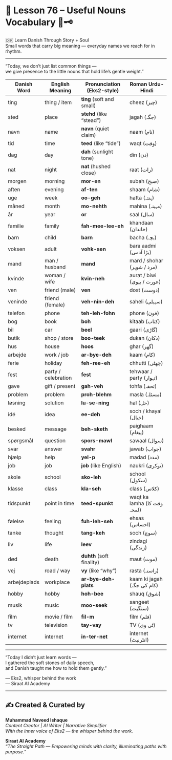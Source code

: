 # 🌟 **Lesson 76 – Useful Nouns Vocabulary 🧺🗝️**  
🇩🇰 Learn Danish Through Story + Soul  
Small words that carry big meaning — everyday names we reach for in rhythm.

---

“Today, we don’t just list common things —  
we give presence to the little nouns that hold life’s gentle weight.”

| Danish Word     | English Meaning      | Pronunciation (Eks2-style)       | Roman Urdu-Hindi              |
|------------------|-----------------------|------------------------------------|-------------------------------|
| ting              | thing / item          | **ting** (soft and small)          | cheez (چیز)                  |
| sted              | place                 | **stehd** (like “stead”)           | jagah (جگہ)                   |
| navn              | name                  | **navn** (quiet claim)             | naam (نام)                   |
| tid               | time                  | **teed** (like “tide”)             | waqt (وقت)                  |
| dag               | day                   | **dah** (sunlight tone)            | din (دن)                     |
| nat               | night                 | **nat** (hushed close)             | raat (رات)                  |
| morgen            | morning               | **mor-en**                         | subah (صبح)                  |
| aften             | evening               | **af-ten**                         | shaam (شام)                  |
| uge               | week                  | **oo-geh**                         | hafta (ہفتہ)                 |
| måned             | month                 | **mo-nehth**                       | mahina (مہینہ)              |
| år                | year                  | **or**                             | saal (سال)                  |
| familie           | family                | **fah-mee-lee-eh**                 | khandaan (خاندان)            |
| barn              | child                 | **barn**                           | bacha (بچہ)                  |
| voksen            | adult                 | **vohk-sen**                       | bara aadmi (بڑا آدمی)         |
| mand              | man / husband         | **mand**                           | mard / shohar (مرد / شوہر)   |
| kvinde            | woman / wife          | **kvin-neh**                       | aurat / biwi (عورت / بیوی)    |
| ven               | friend (male)         | **ven**                            | dost (دوست)                  |
| veninde           | friend (female)       | **veh-nin-deh**                    | saheli (سہیلی)               |
| telefon           | phone                 | **teh-leh-fohn**                   | phone (فون)                 |
| bog               | book                  | **boh**                            | kitaab (کتاب)               |
| bil               | car                   | **beel**                           | gaari (گاڑی)                |
| butik             | shop / store          | **boo-teek**                       | dukan (دکان)                |
| hus               | house                 | **hoos**                           | ghar (گھر)                  |
| arbejde           | work / job            | **ar-bye-deh**                     | kaam (کام)                  |
| ferie             | holiday               | **feh-ree-eh**                     | chhutti (چھٹی)              |
| fest              | party / celebration   | **fest**                           | tehwaar / party (تہوار)     |
| gave              | gift / present        | **gah-veh**                        | tohfa (تحفہ)                |
| problem           | problem               | **proh-blehm**                     | masla (مسئلہ)               |
| løsning           | solution              | **lu-se-ning**                     | hal (حل)                    |
| idé               | idea                  | **ee-deh**                         | soch / khayal (خیال)         |
| besked            | message               | **beh-sketh**                      | paighaam (پیغام)            |
| spørgsmål         | question              | **spors-mawl**                     | sawaal (سوال)               |
| svar              | answer                | **svahr**                          | jawab (جواب)                |
| hjælp             | help                  | **yel-p**                          | madad (مدد)                 |
| job               | job                   | **job** (like English)             | naukri (نوکری)              |
| skole             | school                | **sko-leh**                        | school (سکول)               |
| klasse            | class                 | **kla-seh**                        | class (کلاس)                |
| tidspunkt         | point in time         | **teed-spunkt**                    | waqt ka lamha (وقت کا لمحہ)   |
| følelse           | feeling                | **fuh-leh-seh**                    | ehsas (احساس)                |
| tanke             | thought                | **tang-keh**                       | soch (سوچ)                  |
| liv               | life                   | **leev**                           | zindagi (زندگی)             |
| død               | death                  | **duhth** (soft finality)          | maut (موت)                  |
| vej               | road / way             | **vy** (like “why”)                | rasta (راستہ)               |
| arbejdeplads      | workplace              | **ar-bye-deh-plats**               | kaam ki jagah (کام کی جگہ)    |
| hobby             | hobby                  | **hoh-bee**                        | shauq (شوق)                  |
| musik             | music                  | **moo-seek**                       | sangeet (سنگیت)             |
| film              | movie / film           | **fil-m**                          | film (فلم)                  |
| tv                | television             | **tay-vay**                        | TV (ٹی وی)                  |
| internet          | internet               | **in-ter-net**                     | internet (انٹرنیٹ)          |

---

“Today I didn’t just learn words —  
I gathered the soft stones of daily speech,  
and Danish taught me how to hold them gently.”

— Eks2, whisper behind the work  
— Siraat AI Academy

---
✍️ Created & Curated by  
---

**Muhammad Naveed Ishaque**  
*Content Creator | AI Writer | Narrative Simplifier*  
*With the inner voice of Eks2 — the whisper behind the work.*  

**Siraat AI Academy**  
*“The Straight Path — Empowering minds with clarity, illuminating paths with purpose.”*
